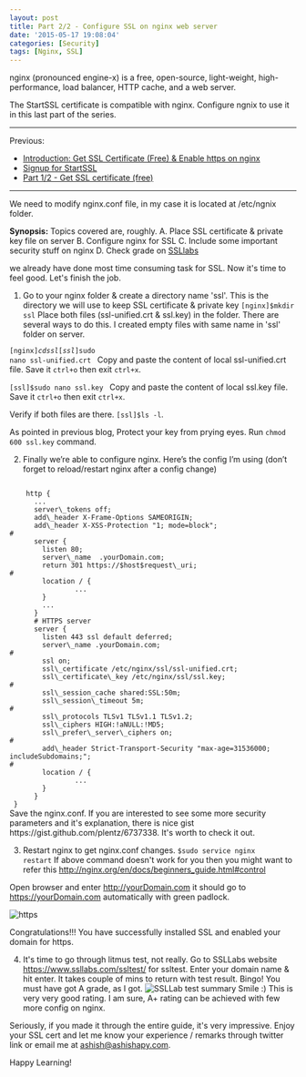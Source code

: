 ```yaml
---
layout: post
title: Part 2/2 - Configure SSL on nginx web server
date: '2015-05-17 19:08:04'
categories: [Security]
tags: [Nginx, SSL]
---
```


nginx (pronounced engine-x) is a free, open-source, light-weight, high-performance, load balancer, HTTP cache, and a web server.

The StartSSL certificate is compatible with nginx. Configure ngnix to use it in this last part of the series.

---
Previous:

* [Introduction: Get SSL Certificate (Free) & Enable https on nginx](https://ashishapy.com/2015/get-ssl-certificate-free-enable-https-on-nginx/)
* [Signup for StartSSL](https://ashishapy.com/2015/signup-for-startssl/)
* [Part 1/2 - Get SSL certificate (free)](https://ashishapy.com/2015/part-12-get-ssl-certificate-free/)

---
We need to modify nginx.conf file, in my case it is located at /etc/ngnix folder.

**Synopsis:** 
Topics covered are, roughly. 
A. Place SSL certificate & private key file on server
B. Configure nginx for SSL
C. Include some important security stuff on nginx
D. Check grade on [SSLlabs](https://www.ssllabs.com/)

we already have done most time consuming task for SSL. Now it's time to feel good. Let's finish the job.

1. Go to your nginx folder & create a directory name 'ssl'. This is the directory we will use to keep SSL certificate & private key
<code>[nginx]$mkdir ssl</code>
Place both files (ssl-unified.crt & ssl.key) in the folder. There are several ways to do this.
I created empty files with same name in 'ssl' folder on server.

 <code>[nginx]$cd ssl
 [ssl]$sudo nano ssl-unified.crt
 </code>
 Copy and paste the content of local ssl-unified.crt file. Save it <code>ctrl+o</code> then exit <code>ctrl+x</code>.
 
 <code>[ssl]$sudo nano ssl.key
 </code>
 Copy and paste the content of local ssl.key file. Save it <code>ctrl+o</code> then exit <code>ctrl+x</code>.

 Verify if both files are there. <code>[ssl]$ls -l</code>.
 
 As pointed in previous blog, Protect your key from prying eyes. Run
<code>chmod 600 ssl.key</code> command.

2. Finally we’re able to configure nginx. Here’s the config I’m using (don’t forget to reload/restart nginx after a config change)
 <code>
    http {
      ...
      server\_tokens off;
      add\_header X-Frame-Options SAMEORIGIN;
      add\_header X-XSS-Protection "1; mode=block";
#
      server {
        listen 80;
        server\_name  .yourDomain.com;
        return 301 https://$host$request\_uri;
#
        location / {
                ...
        }
        ...
      }
      # HTTPS server
      server {
        listen 443 ssl default deferred;
        server\_name .yourDomain.com;
#
        ssl on;
        ssl\_certificate /etc/nginx/ssl/ssl-unified.crt;
        ssl\_certificate\_key /etc/nginx/ssl/ssl.key;
#
        ssl\_session_cache shared:SSL:50m;
        ssl\_session\_timeout 5m;
#
        ssl\_protocols TLSv1 TLSv1.1 TLSv1.2;
        ssl\_ciphers HIGH:!aNULL:!MD5;
        ssl\_prefer\_server\_ciphers on;
#
        add\_header Strict-Transport-Security "max-age=31536000; includeSubdomains;";
#
        location / {
                ...
        }
      }
 }
</code>
Save the nginx.conf.
If you are interested to see some more security parameters and it's explanation, there is nice gist https://gist.github.com/plentz/6737338. It's worth to check it out.

3. Restart nginx to get nginx.conf changes.
<code>$sudo service nginx restart</code>
 If above command doesn't work for you then you might want to refer this  http://nginx.org/en/docs/beginners_guide.html#control 

 Open browser and enter http://yourDomain.com it should go to https://yourDomain.com automatically with green padlock.

 ![https](https://ashishapy-ghost.s3.amazonaws.com/2015/May/15944989872_b958dc5552_m-1431886959872.jpg)

 Congratulations!!! You have successfully installed SSL and enabled your domain for https.

4. It's time to go through litmus test, not really. Go to SSLLabs website https://www.ssllabs.com/ssltest/ for ssltest.
Enter your domain name & hit enter. It takes couple of mins to return with test result.
Bingo! You must have got A grade, as I got.
![SSLLab test summary](https://ashishapy-ghost.s3.amazonaws.com/2015/May/SSLLab_Summary-1431887799187.jpg)
Smile :) This is very very good rating.
I am sure, A+ rating can be achieved with few more config on nginx.

Seriously, if you made it through the entire guide, it's very impressive. Enjoy your SSL cert and let me know your experience / remarks through twitter link or email me at ashish@ashishapy.com.

Happy Learning!